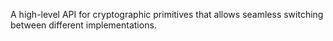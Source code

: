 A high-level API for cryptographic primitives that allows seamless switching between
different implementations.
